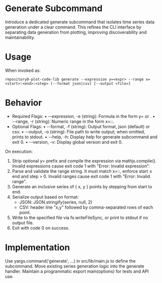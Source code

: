 # Generate Subcommand

Introduce a dedicated generate subcommand that isolates time series data generation under a clear command. This refines the CLI interface by separating data generation from plotting, improving discoverability and maintainability.

# Usage

When invoked as:

    repository0-plot-code-lib generate --expression y=<expr> --range x=<start>:<end>:<step> [--format json|csv] [--output <file>]

# Behavior

- Required Flags:
  • --expression, -e (string): Formula in the form y=<expression> or <expression>.
  • --range, -r (string): Numeric range in the form x=<start>:<end>:<step>.
- Optional Flags:
  • --format, -f (string): Output format, json (default) or csv.
  • --output, -o (string): File path to write output; when omitted, prints to stdout.
  • --help, -h: Display help for generate subcommand and exit 0.
  • --version, -v: Display global version and exit 0.

On execution:
1. Strip optional y= prefix and compile the expression via mathjs.compile(). Invalid expressions cause exit code 1 with "Error: Invalid expression".
2. Parse and validate the range string. It must match x=<start>:<end>:<step>, enforce start ≤ end and step > 0. Invalid ranges cause exit code 1 with "Error: Invalid range".
3. Generate an inclusive series of { x, y } points by stepping from start to end.
4. Serialize output based on format:
   - JSON: JSON.stringify(series, null, 2)
   - CSV: header line "x,y" followed by comma-separated rows of each point.
5. Write to the specified file via fs.writeFileSync, or print to stdout if no output file.
6. Exit with code 0 on success.

# Implementation

Use yargs.command('generate', …) in src/lib/main.js to define the subcommand. Move existing series generation logic into the generate handler. Maintain a programmatic export main(options) for tests and API use.